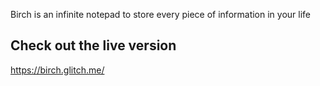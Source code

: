 Birch is an infinite notepad to store every piece of information in your life

## Check out the live version
https://birch.glitch.me/
